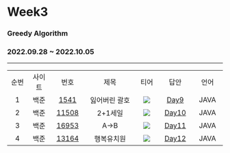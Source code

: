# Week3
### Greedy Algorithm
### 2022.09.28 ~ 2022.10.05
---
<div align="center">
  <table>
    <tr>
      <td align="center" width="80px;";>순번</td>
      <td align="center" width="100px;";>사이트</td>
      <td align="center" width="100px;";>번호</td>
      <td align="center" width="300px;";>제목</td>
      <td align="center" width="100px;";>티어</td>
      <td align="center" width="100px;";>답안</td>
      <td align="center" width="100px;";>언어</td>
    </tr>
    <tr>
      <td align="center">
        1
      </td>
      <td align="center">
        백준
      </td>
      <td align="center">
        <a href="https://www.acmicpc.net/problem/1541">
            1541
        </a>
      </td>
      <td align="center">
        잃어버린 괄호
      </td>
      <td align="center">
        <sub><img src="https://user-images.githubusercontent.com/81818730/190454006-3ba049b0-f664-4a19-bb79-99536e1ead36.png"></sub>
      </td>
      <td align="center">
        <a href="https://github.com/coteordie/Eunmin/blob/main/Study2-Greedy/Week3/Day9/BOJ_1541.java">
            Day9
        </a>
      </td>
      <td align="center">
        JAVA
      </td>
    </tr>
    <tr>
      <td align="center">
        2
      </td>
      <td align="center">
        백준
      </td>
      <td align="center">
        <a href="https://www.acmicpc.net/problem/11508">
            11508
        </a>
      </td>
      <td align="center">
        2+1세일
      </td>
      <td align="center">
        <sub><img src="https://user-images.githubusercontent.com/81818730/190453924-710de7f3-0578-4a3e-8f98-dd014210eb3e.png"></sub>
      </td>
      <td align="center">
        <a href="https://github.com/coteordie/Eunmin/blob/main/Study2-Greedy/Week3/Day10/BOJ_11508.java">
            Day10
        </a>
      </td>
      <td align="center">
        JAVA
      </td>
    </tr>
    <tr>
      <td align="center">
        3
      </td>
      <td align="center">
        백준
      </td>
      <td align="center">
        <a href="https://www.acmicpc.net/problem/16953">
            16953
        </a>
      </td>
      <td align="center">
        A->B
      </td>
      <td align="center">
        <sub><img src="https://user-images.githubusercontent.com/81818730/190454006-3ba049b0-f664-4a19-bb79-99536e1ead36.png"></sub>
      </td>
      <td align="center">
        <a href="https://github.com/coteordie/Eunmin/blob/main/Study2-Greedy/Week3/Day11/BOJ_16953.java">
            Day11
        </a>
      </td>
      <td align="center">
        JAVA
      </td>
    </tr>    
    <tr>
      <td align="center">
        4
      </td>
      <td align="center">
        백준
      </td>
      <td align="center">
        <a href="https://www.acmicpc.net/problem/13164">
            13164
        </a>
      </td>
      <td align="center">
        행복유치원
      </td>
      <td align="center">
        <sub><img src="https://user-images.githubusercontent.com/81818730/190454021-beb785c5-29eb-434f-9dde-1f3f9132e5d9.png"></sub>
      </td>
      <td align="center">
        <a href="https://github.com/coteordie/Eunmin/blob/main/Study2-Greedy/Week3/Day12/BOJ_13164.java">
            Day12
        </a>
      </td>
      <td align="center">
        JAVA
      </td>
    </tr>
  </table>
</div>
